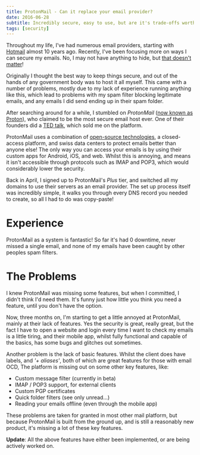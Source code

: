 ```yaml
---
title: ProtonMail - Can it replace your email provider?
date: 2016-06-28
subtitle: Incredibly secure, easy to use, but are it's trade-offs worth it?
tags: [security]
---
```


Throughout my life, I've had numerous email providers, starting with [Hotmail](https://hotmail.com) almost 10 years ago. Recently, I've been focusing more on ways I can secure my emails. No, I may not have anything to hide, but [that doesn't matter](http://www.ted.com/talks/glenn_greenwald_why_privacy_matters)!

Originally I thought the best way to keep things secure, and out of the hands of any government body was to host it all myself. This came with a number of problems, mostly due to my lack of experience running anything like this, which lead to problems with my spam filter blocking legitimate emails, and any emails I did send ending up in their spam folder.

After searching around for a while, I stumbled on _ProtonMail_ ([now known as Proton](https://proton.me/news/updated-proton)), who claimed to be the most secure email host ever. One of their founders did a [TED talk](https://www.ted.com/talks/andy_yen_think_your_email_s_private_think_again), which sold me on the platform.

ProtonMail uses a combination of [open-source technologies](https://github.com/protonmail), a closed-access platform, and swiss data centers to protect emails better than anyone else! The only way you can access your emails is by using their custom apps for Android, iOS, and web. Whilst this is annoying, and means it isn't accessible through protocols such as IMAP and POP3, which would considerably lower the security.

Back in April, I signed up to ProtonMail's _Plus_ tier, and switched all my domains to use their servers as an email provider. The set up process itself was incredibly simple, it walks you through every DNS record you needed to create, so all I had to do was copy-paste!

# Experience

ProtonMail as a system is fantastic! So far it's had 0 downtime, never missed a single email, and none of my emails have been caught by other peoples spam filters.

# The Problems
I knew ProtonMail was missing some features, but when I committed, I didn't think I'd need them. It's funny just how little you think you need a feature, until you don't have the option.

Now, three months on, I'm starting to get a little annoyed at ProtonMail, mainly at their lack of features. Yes the security is great, really great, but the fact I have to open a website and login every time I want to check my emails is a little tiring, and their mobile app, whilst fully functional and capable of the basics, has some bugs and glitches out sometimes.

Another problem is the lack of basic features. Whilst the client does have labels, and _'+ aliases'_, both of which are great features for those with email OCD, The platform is missing out on some other key features, like:

- Custom message filter (currently in beta)
- IMAP / POP3 support, for external clients
- Custom PGP certificates
- Quick folder filters (see only unread...)
- Reading your emails offline (even through the mobile app)

These problems are taken for granted in most other mail platform, but because ProtonMail is built from the ground up, and is still a reasonably new product, it's missing a lot of these key features.

__Update__: All the above features have either been implemented, or are being actively worked on.
